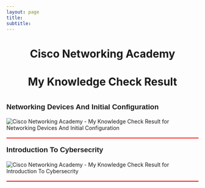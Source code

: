 ```yaml
---
layout: page
title:
subtitle:
---
```


<h1 style="text-align: Center;">Cisco Networking Academy</h1>
<h1 style="text-align: Center;">My Knowledge Check Result</h1>
<br>
<span>
<p dir="ltr" style="line-height:1.38;margin-top:0pt;margin-bottom:0pt;text-align:left"><span style="font-size:14pt;font-family:Arial;background-color:transparent;font-weight:700;font-style:normal;font-variant:normal;text-decoration:none;vertical-align:baseline;white-space:pre;white-space:pre-wrap">Networking Devices And Initial Configuration</span></p>
<br>
  <img src="{{ 'assets/img/CiscoNetworkingAcademyMyKnowledgeCheckResultforNetworkingDevicesAndInitialConfiguration.png' | relative_url }}" alt="Cisco Networking Academy - My Knowledge Check Result for Networking Devices And Initial Configuration" />
<br>
<br>
<span style="display:block; background-color:red; width:100%; height:2px;"></span>
<br>
<span>
<p dir="ltr" style="line-height:1.38;margin-top:0pt;margin-bottom:0pt;text-align:left"><span style="font-size:14pt;font-family:Arial;background-color:transparent;font-weight:700;font-style:normal;font-variant:normal;text-decoration:none;vertical-align:baseline;white-space:pre;white-space:pre-wrap">Introduction To Cybersecrity</span></p>
<br>
  <img src="{{ 'assets/img/CiscoNetworkingAcademyMyKnowledgeCheckResultsForIntroductionToCybersecrity.png' | relative_url }}" alt="Cisco Networking Academy - My Knowledge Check Result for Introduction To Cybersecrity" />
<br>
<br>
<span style="display:block; background-color:red; width:100%; height:2px;"></span>
<br>
